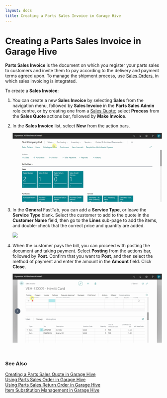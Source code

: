 ```yaml
---
layout: docs
title: Creating a Parts Sales Invoice in Garage Hive
---
```


# Creating a Parts Sales Invoice in Garage Hive
**Parts Sales Invoice** is the document on which you register your parts sales to customers and invite them to pay according to the delivery and payment terms agreed upon. To manage the shipment process, use [Sales Orders](garagehive-using-parts-sales-order.html), in which sales invoicing is integrated. 
<br>

To create a **Sales Invoice**:
1. You can create a new **Sales Invoice** by selecting **Sales** from the navigation menu, followed by **Sales Invoice** in the **Parts Sales Admin** role centre, or by creating one from a [Sales Quote](garagehive-creating-sales-quote.html); select **Process** from the **Sales Quote** actions bar, followed by **Make Invoice**.
2. In the **Sales Invoice** list, select **New** from the action bars.

   ![](media/garagehive-parts-sales-invoice1.gif)

3. In the **General** FastTab, you can add a **Service Type**, or leave the **Service Type** blank. Select the customer to add to the quote in the **Customer Name** field, then go to the **Lines** sub-page to add the items, and double-check that the correct price and quantity are added.

   ![](media/garagehive-parts-sales-invoice2.gif)

4. When the customer pays the bill, you can proceed with posting the document and taking payment. Select **Posting** from the actions bar, followed by **Post**. Confirm that you want to **Post**, and then select the method of payment and enter the amount in the **Amount** field. Click **Close**.

   ![](media/garagehive-parts-sales-invoice3.gif)


<br>

### **See Also**

[Creating a Parts Sales Quote in Garage Hive](garagehive-creating-sales-quote.html) \
[Using Parts Sales Order in Garage Hive](garagehive-using-parts-sales-order.html) \
[Using Parts Sales Return Order in Garage Hive](garagehive-using-sales-return-order.html) \
[Item Substitution Management in Garage Hive](garagehive-item-substitution-management.html)
